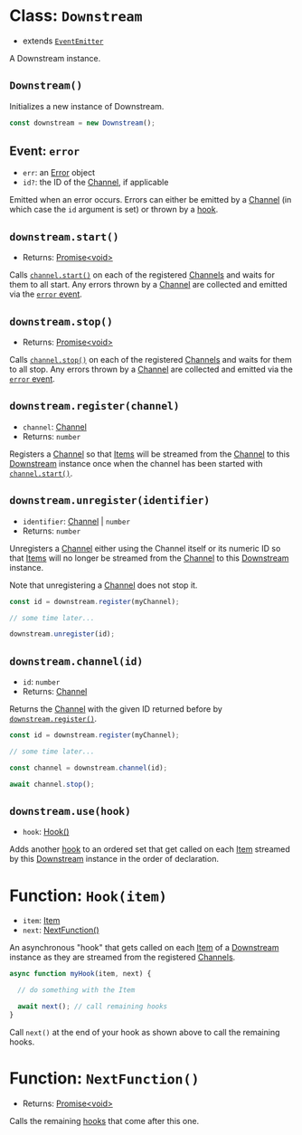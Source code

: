 # Class: `Downstream`

- extends [`EventEmitter`](https://nodejs.org/docs/latest-v12.x/api/events.html#events_class_eventemitter)

A Downstream instance.

## `Downstream()`

Initializes a new instance of Downstream.

```javascript
const downstream = new Downstream();
```

## Event: `error` 

- `err`: an [Error](https://developer.mozilla.org/en-US/docs/Web/JavaScript/Reference/Global_Objects/Error) object
- `id?`: the ID of the [Channel](./channels/channel.md), if applicable

Emitted when an error occurs. Errors can either be emitted by a [Channel](./channels/channel.md) (in which case the `id` argument is set) or thrown by a [hook](#Function:-Hook(item)).

## `downstream.start()`
- Returns: [Promise\<void\>](https://developer.mozilla.org/en-US/docs/Web/JavaScript/Reference/Global_Objects/Promise)

Calls [`channel.start()`](./channels/channel.md#channel.start()) on each of the registered [Channels](./channels/channel.md) and waits for them to all start. Any errors thrown by a [Channel](./channels/channel.md) are collected and emitted via the [`error` event](#event:-error).

## `downstream.stop()`
- Returns: [Promise\<void\>](https://developer.mozilla.org/en-US/docs/Web/JavaScript/Reference/Global_Objects/Promise)

Calls [`channel.stop()`](./channels/channel.md#channel.stop()) on each of the registered [Channels](./channels/channel.md) and waits for them to all stop. Any errors thrown by a [Channel](./channels/channel.md) are collected and emitted via the [`error` event](#event:-error).

## `downstream.register(channel)`
- `channel`: [Channel](./channels/channel.md)
- Returns: `number`

Registers a [Channel](./channels/channel.md) so that [Items](./item.md) will be streamed from the [Channel](./channels/channel.md) to this [Downstream](#Class:-Downstream) instance once when the channel has been started with [`channel.start()`](./channels/channel.md#channel.start()).

## `downstream.unregister(identifier)`

- `identifier`: [Channel](./channels/channel.md) | `number`
- Returns: `number`

Unregisters a [Channel](./channels/channel.md) either using the Channel itself or its numeric ID so that [Items](./item.md) will no longer be streamed from the [Channel](./channels/channel.md) to this [Downstream](#Class:-Downstream) instance.

Note that unregistering a [Channel](./channels/channel.md) does not stop it.

```javascript
const id = downstream.register(myChannel);

// some time later...

downstream.unregister(id);
```

## `downstream.channel(id)`

- `id`: `number`
- Returns: [Channel](./channels/channel.md)

Returns the [Channel](./channels/channel.md) with the given ID returned before by [`downstream.register()`](#downstream.register(channel)).

```javascript
const id = downstream.register(myChannel);

// some time later...

const channel = downstream.channel(id);

await channel.stop();
```

## `downstream.use(hook)`

- `hook`: [Hook()](#Function:-Hook(item))

Adds another [hook](#Function:-Hook(item)) to an ordered set that get called on each [Item](./item.md) streamed by this [Downstream](#Class:-Downstream) instance in the order of declaration.

# Function: `Hook(item)`
- `item`: [Item](./item.md)
- `next`: [NextFunction()](#Function-NextFunction())

An asynchronous "hook" that gets called on each [Item](./item.md) of a [Downstream](#Class:-Downstream) instance as they are streamed from the registered [Channels](./channels/channel.md).

```javascript
async function myHook(item, next) {

  // do something with the Item

  await next(); // call remaining hooks
}
```

Call `next()` at the end of your hook as shown above to call the remaining hooks.

# Function: `NextFunction()`
- Returns: [Promise\<void\>](https://developer.mozilla.org/en-US/docs/Web/JavaScript/Reference/Global_Objects/Promise)

Calls the remaining [hooks](#Function:-Hook(item)) that come after this one.